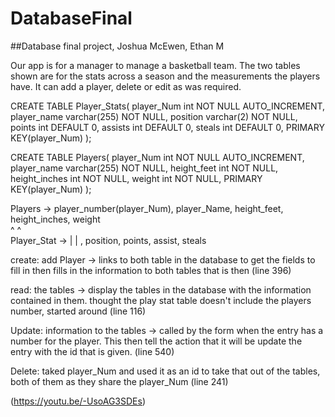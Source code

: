 # DatabaseFinal
##Database final project, Joshua McEwen, Ethan M

Our app is for a manager to manage a basketball team. The two tables shown are for the stats  across a season and the measurements the players have. It can add a player, delete or edit as was required.

CREATE TABLE Player_Stats(
	player_Num int NOT NULL AUTO_INCREMENT,
	player_name varchar(255) NOT NULL,
	position varchar(2) NOT NULL,
	points int DEFAULT 0,
	assists int DEFAULT 0,
	steals int DEFAULT 0,
	PRIMARY KEY(player_Num)
);

CREATE TABLE Players(
	player_Num int NOT NULL AUTO_INCREMENT,
	player_name varchar(255) NOT NULL,
	height_feet int NOT NULL,
	height_inches int NOT NULL,
	weight int NOT NULL,
	PRIMARY KEY(player_Num)
);

Players -> player_number(player_Num), player_Name, height_feet, height_inches, weight  
                  ^                       ^  
Player_Stat ->    |                       | , position, points, assist, steals

create: add Player -> links to both table in the database to get the fields to fill in then fills in the information to both tables that is then (line 396)

read: the tables -> display the tables in the database with the information contained in  them. thought the play stat table doesn't include the players number, started around (line 116)

Update: information to the tables -> called by the form when the entry has a number for the player. This then tell the action that it will be update the entry with the id that is given. (line 540)

Delete: taked player_Num and used it as an id to take that out of the tables, both of them as they share the player_Num (line 241)

(https://youtu.be/-UsoAG3SDEs)
